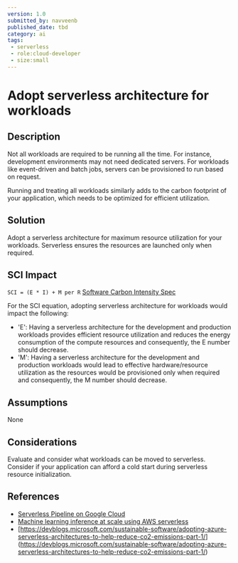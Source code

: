 ```yaml
---
version: 1.0
submitted_by: navveenb
published_date: tbd
category: ai
tags: 
 - serverless
 - role:cloud-developer
 - size:small
---
```


# Adopt serverless architecture for workloads

## Description

Not all workloads are required to be running all the time. For instance, development environments may not need dedicated servers. For workloads like event-driven and batch jobs, servers can be provisioned to run based on request.

Running and treating all workloads similarly adds to the carbon footprint of your application, which needs to be optimized for efficient utilization.


## Solution
Adopt a serverless architecture for maximum resource utilization for your workloads. Serverless ensures the resources are launched only when required. 


## SCI Impact
`SCI = (E * I) + M per R`
[Software Carbon Intensity Spec](https://grnsft.org/sci)

For the SCI equation, adopting serverless architecture for workloads would impact the following:

- 'E':  Having a serverless architecture for the development and production workloads provides efficient resource utilization and reduces the energy consumption of the compute resources and consequently, the E number should decrease.
- 'M':  Having a serverless architecture for the development and production workloads would lead to effective hardware/resource utilization as the resources would be provisioned only when required and consequently, the M number should decrease.

## Assumptions
None

## Considerations
Evaluate and consider what workloads can be moved to serverless. Consider if your application can afford a cold start during serverless resource initialization. 

## References
- [Serverless Pipeline on Google Cloud](https://cloud.google.com/blog/products/ai-machine-learning/serverless-machine-learning-pipelines-on-google-cloud)
- [Machine learning inference at scale using AWS serverless](https://aws.amazon.com/blogs/machine-learning/machine-learning-inference-at-scale-using-aws-serverless/)
- [https://devblogs.microsoft.com/sustainable-software/adopting-azure-serverless-architectures-to-help-reduce-co2-emissions-part-1/] (https://devblogs.microsoft.com/sustainable-software/adopting-azure-serverless-architectures-to-help-reduce-co2-emissions-part-1/)

